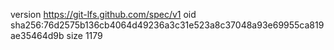 version https://git-lfs.github.com/spec/v1
oid sha256:76d2575b136cb4064d49236a3c31e523a8c37048a93e69955ca819ae35464d9b
size 1179
